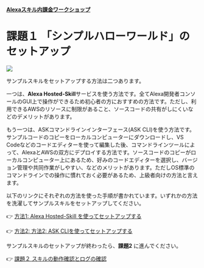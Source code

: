 **[Alexaスキル内課金ワークショップ](./Readme.md)**

# 課題１ 「シンプルハローワールド」のセットアップ
<img src="https://m.media-amazon.com/images/G/01/mobile-apps/dex/alexa/alexa-skills-kit/tutorials/quiz-game/header._TTH_.png" />

サンプルスキルをセットアップする方法は二つあります。

一つは、**Alexa Hosted-Skill**サービスを使う方法です。全てAlexa開発者コンソールのGUI上で操作ができるため初心者の方におすすめの方法です。ただし、利用できるAWSのリソースに制限があること、ソースコードの共有がしにくいなどのデメリットがあります。

もう一つは、ASKコマンドラインインターフェース(ASK CLI)を使う方法です。サンプルコードのコピーをローカルコンピューターにダウンロードし、VS Codeなどのコードエディターを使って編集した後、コマンドラインツールによって、AlexaとAWSの双方にデプロイする方法です。ソースコードのコピーがローカルコンピューター上にあるため、好みのコードエディターを選択し、バージョン管理や共同作業がしやすい、などのメリットがあります。ただしOS標準のコマンドラインでの操作に慣れておく必要があるため、上級者向けの方法と言えます。

以下のリンクにそれぞれの方法を使った手順が書かれています。いずれかの方法を洗濯してサンプルスキルをセットアップしてください。

:point_right: [方法1: Alexa Hosted-Skill を使ってセットアップする](./1-1-setup-using-alexa-hosted.md)

:point_right: [方法2: 方法2: ASK CLIを使ってセットアップする](./1-2-setup-using-ask-cli.md)


サンプルスキルのセットアップが終わったら、**課題2** に進んでください。

:point_right: [課題２ スキルの動作確認とログの確認]()